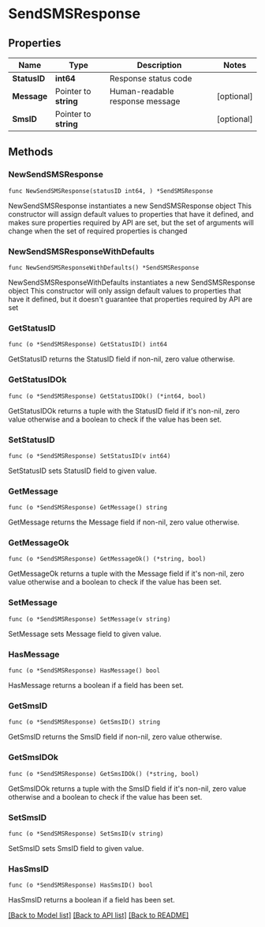 # SendSMSResponse

## Properties

Name | Type | Description | Notes
------------ | ------------- | ------------- | -------------
**StatusID** | **int64** | Response status code | 
**Message** | Pointer to **string** | Human-readable response message | [optional] 
**SmsID** | Pointer to **string** |  | [optional] 

## Methods

### NewSendSMSResponse

`func NewSendSMSResponse(statusID int64, ) *SendSMSResponse`

NewSendSMSResponse instantiates a new SendSMSResponse object
This constructor will assign default values to properties that have it defined,
and makes sure properties required by API are set, but the set of arguments
will change when the set of required properties is changed

### NewSendSMSResponseWithDefaults

`func NewSendSMSResponseWithDefaults() *SendSMSResponse`

NewSendSMSResponseWithDefaults instantiates a new SendSMSResponse object
This constructor will only assign default values to properties that have it defined,
but it doesn't guarantee that properties required by API are set

### GetStatusID

`func (o *SendSMSResponse) GetStatusID() int64`

GetStatusID returns the StatusID field if non-nil, zero value otherwise.

### GetStatusIDOk

`func (o *SendSMSResponse) GetStatusIDOk() (*int64, bool)`

GetStatusIDOk returns a tuple with the StatusID field if it's non-nil, zero value otherwise
and a boolean to check if the value has been set.

### SetStatusID

`func (o *SendSMSResponse) SetStatusID(v int64)`

SetStatusID sets StatusID field to given value.


### GetMessage

`func (o *SendSMSResponse) GetMessage() string`

GetMessage returns the Message field if non-nil, zero value otherwise.

### GetMessageOk

`func (o *SendSMSResponse) GetMessageOk() (*string, bool)`

GetMessageOk returns a tuple with the Message field if it's non-nil, zero value otherwise
and a boolean to check if the value has been set.

### SetMessage

`func (o *SendSMSResponse) SetMessage(v string)`

SetMessage sets Message field to given value.

### HasMessage

`func (o *SendSMSResponse) HasMessage() bool`

HasMessage returns a boolean if a field has been set.

### GetSmsID

`func (o *SendSMSResponse) GetSmsID() string`

GetSmsID returns the SmsID field if non-nil, zero value otherwise.

### GetSmsIDOk

`func (o *SendSMSResponse) GetSmsIDOk() (*string, bool)`

GetSmsIDOk returns a tuple with the SmsID field if it's non-nil, zero value otherwise
and a boolean to check if the value has been set.

### SetSmsID

`func (o *SendSMSResponse) SetSmsID(v string)`

SetSmsID sets SmsID field to given value.

### HasSmsID

`func (o *SendSMSResponse) HasSmsID() bool`

HasSmsID returns a boolean if a field has been set.


[[Back to Model list]](../README.md#documentation-for-models) [[Back to API list]](../README.md#documentation-for-api-endpoints) [[Back to README]](../README.md)


